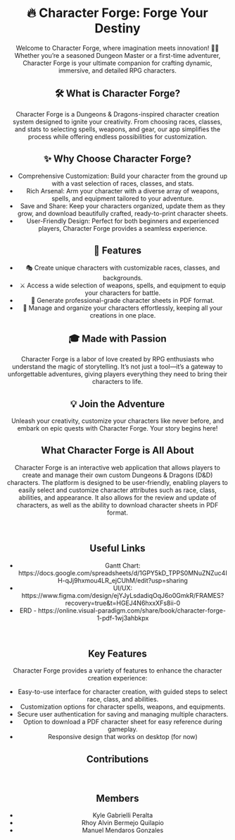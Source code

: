 <html>
  <head>
    
  </head>
  <body>
    <div style="text-align: center">
      <div class="intro">
        <h1>🔥 Character Forge: Forge Your Destiny</h1>
        <p>
            Welcome to <span class="highlight">Character Forge</span>, where imagination meets innovation! 🎲✨ Whether you’re a seasoned Dungeon Master or a first-time adventurer, 
            <span class="highlight">Character Forge</span> is your ultimate companion for crafting dynamic, immersive, and detailed RPG characters.
        </p>
    </div>
    <h2>🛠️ What is Character Forge?</h2>
    <p>
        Character Forge is a Dungeons & Dragons-inspired character creation system designed to ignite your creativity. From choosing races, classes, and stats to selecting spells, weapons, and gear, 
        our app simplifies the process while offering endless possibilities for customization.
    </p>
    <h2>✨ Why Choose Character Forge?</h2>
    <ul>
        <li><span class="highlight">Comprehensive Customization</span>: Build your character from the ground up with a vast selection of races, classes, and stats.</li>
        <li><span class="highlight">Rich Arsenal</span>: Arm your character with a diverse array of weapons, spells, and equipment tailored to your adventure.</li>
        <li><span class="highlight">Save and Share</span>: Keep your characters organized, update them as they grow, and download beautifully crafted, ready-to-print character sheets.</li>
        <li><span class="highlight">User-Friendly Design</span>: Perfect for both beginners and experienced players, Character Forge provides a seamless experience.</li>
    </ul>
    <h2>📜 Features</h2>
    <ul>
        <li>🎭 Create unique characters with customizable races, classes, and backgrounds.</li>
        <li>⚔️ Access a wide selection of weapons, spells, and equipment to equip your characters for battle.</li>
        <li>📄 Generate professional-grade character sheets in PDF format.</li>
        <li>📂 Manage and organize your characters effortlessly, keeping all your creations in one place.</li>
    </ul>
    <h2>🎓 Made with Passion</h2>
    <p>
        Character Forge is a labor of love created by RPG enthusiasts who understand the magic of storytelling. It’s not just a tool—it’s a gateway to unforgettable adventures, giving players everything they need to bring their characters to life.
    </p>
    <h2>💡 Join the Adventure</h2>
    <p>
        Unleash your creativity, customize your characters like never before, and embark on epic quests with <span class="highlight">Character Forge</span>. Your story begins here!
    </p>
      <h2><b>What Character Forge is All About</b></h2>
      <p>
        Character Forge is an interactive web application that allows players to create and manage their own custom Dungeons & Dragons (D&D) characters. 
        The platform is designed to be user-friendly, enabling players to easily select and customize character attributes such as race, class, abilities, 
        and appearance. It also allows for the review and update of characters, as well as the ability to download character sheets in PDF format.
      </p>
        <br>
      <h2><b>Useful Links</b></h2>
        <ul>
          <li>Gantt Chart:  https://docs.google.com/spreadsheets/d/1GPY5kD_TPPS0MNuZNZuc4IH-qJj9hxmou4LR_ejCUhM/edit?usp=sharing</li>
          <li>UI/UX:  https://www.figma.com/design/ejYJyLsdadiqOqJ6o0GmkR/FRAMES?recovery=true&t=HGEJ4N6hxxXFs8ii-0</li>
          <li>ERD - https://online.visual-paradigm.com/share/book/character-forge-1-pdf-1wj3ahbkpx</li>
        </ul>
        <br>
      <h2><b>Key Features</b></h2>
      <p>
        Character Forge provides a variety of features to enhance the character creation experience:
      </p>
      <ul>
        <li>Easy-to-use interface for character creation, with guided steps to select race, class, and abilities.</li>
        <li>Customization options for character spells, weapons, and equipments.</li>
        <li>Secure user authentication for saving and managing multiple characters.</li>
        <li>Option to download a PDF character sheet for easy reference during gameplay.</li>
        <li>Responsive design that works on desktop (for now)</li>
      </ul>
      <h2><b>Contributions</b></h2>
        <br>
      <h2><b>Members</b></h2>
        <ul>
          <li>Kyle Gabrielli Peralta</li>
          <li>Rhoy Alvin Bermejo Quilapio</li>
          <li>Manuel Mendaros Gonzales</li>
        </ul>
      </div>
  </body>
</html>



